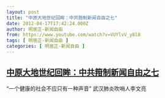 ```yaml
---
layout: post
title: "中原大地世纪回眸：中共箝制新闻自由之七"
date: 2012-04-17T17:42:24.000Z
author: 明居正-新闻自由
from: https://www.youtube.com/watch?v=VUYlvV_y8l8
tags: [ 明居正-新闻自由 ]
categories: [ 明居正-新闻自由 ]
---
```

<!--1334684544000-->
[中原大地世纪回眸：中共箝制新闻自由之七](https://www.youtube.com/watch?v=VUYlvV_y8l8)
------

<div>
“一个健康的社会不应只有一种声音” 武汉肺炎吹哨人李文亮
</div>
